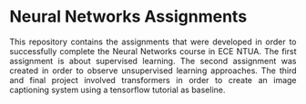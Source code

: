 # Neural Networks Assignments

<div align="justify">This repository contains the assignments that were developed in order to successfully complete the Neural Networks course in ECE NTUA. The first assignment is about supervised learning. The second assignment was created in order to observe unsupervised learning approaches. The third and final project involved transformers in order to create an image captioning system using a tensorflow tutorial as baseline.</div>
